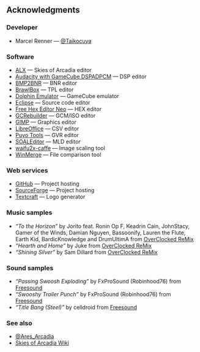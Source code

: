 ## Acknowledgments

### Developer

* Marcel Renner — [@Taikocuya](https://twitter.com/Taikocuya)

### Software

* [ALX](https://sourceforge.net/projects/aex/) — Skies of Arcadia editor
* [Audacity with GameCube DSPADPCM](https://github.com/jackoalan/audacity) — 
  DSP editor
* [BMP2BNR](https://github.com/Cuyler36/BMP2BNR) — BNR editor
* [BrawlBox](https://github.com/libertyernie/brawltools) — TPL editor
* [Dolphin Emulator](https://dolphin-emu.org/) — GameCube emulator
* [Eclipse](https://www.eclipse.org/) — Source code editor
* [Free Hex Editor Neo](https://www.hhdsoftware.com/free-hex-editor) — 
  HEX editor
* [GCRebuilder](http://www.romhacking.net/utilities/619/) — GCM/ISO editor
* [GIMP](https://www.gimp.org/) — Graphics editor
* [LibreOffice](https://www.libreoffice.org/) — CSV editor
* [Puyo Tools](https://github.com/nickworonekin/puyotools) — GVR editor
* [SOALEditor](https://www.romhacking.net/utilities/788/) — MLD editor
* [waifu2x-caffe](https://github.com/lltcggie/waifu2x-caffe) — 
  Image scaling tool
* [WinMerge](https://winmerge.org/) — File comparison tool

### Web services

* [GitHub](https://github.com/) — Project hosting
* [SourceForge](https://sourceforge.net/) — Project hosting
* [Textcraft](https://textcraft.net/) — Logo generator

### Music samples

* *“To the Horizon”* by Jorito feat. Ronin Op F, Keadrin Cain, JohnStacy, Gamer
  of the Winds, Damian Nguyen, Bassoonify, Lauren the Flute, Earth Kid,
  BardicKnowledge and DrumUltimA from
  [OverClocked ReMix](https://ocremix.org/album/90/arcadia-legends)
* *“Hearth and Home”* by Juke from
  [OverClocked ReMix](https://ocremix.org/album/90/arcadia-legends)
* *“Shining Silver”* by Sam Dillard from
  [OverClocked ReMix](https://ocremix.org/album/90/arcadia-legends)

### Sound samples

* *“Passing Swoosh Exploding”* by FxProSound (Robinhood76) from
  [Freesound](https://freesound.org/people/Robinhood76/sounds/188698/)
* *“Swooshy Trailer Punch”* by FxProSound (Robinhood76) from
  [Freesound](https://freesound.org/people/Robinhood76/sounds/333124/)
* *“Title Bang (Steel)”* by celldroid from
  [Freesound](https://freesound.org/people/celldroid/sounds/174055/)

### See also

* [@Ares_Arcadia](https://twitter.com/Ares_Arcadia)
* [Skies of Arcadia Wiki](https://skiesofarcadia.gamepedia.com/)
